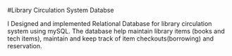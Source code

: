#Library Circulation System Databse



I Designed and implemented Relational Database for library circulation system using mySQL.
The database help maintain library items (books and tech items), maintain and keep track of item checkouts(borrowing) and reservation.
